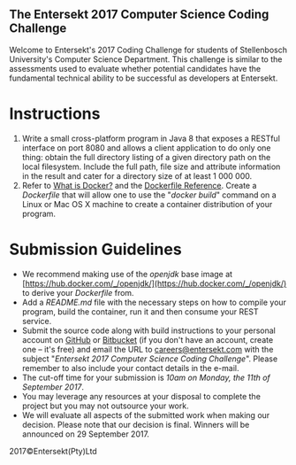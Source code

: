 The Entersekt 2017 Computer Science Coding Challenge
---
Welcome to Entersekt's 2017 Coding Challenge for students of Stellenbosch University's Computer Science Department. This challenge is similar to the assessments used to evaluate whether potential candidates have the fundamental technical ability to be successful as developers at Entersekt.

# Instructions
1. Write a small cross-platform program in Java 8 that exposes a RESTful interface on port 8080 and allows a client application to do only one thing: obtain the full directory listing of a given directory path on the local filesystem. Include the full path, file size and attribute information in the result and cater for a directory size of at least 1 000 000.
2. Refer to [What is Docker?](https://www.docker.com/what-docker) and the [Dockerfile Reference](https://docs.docker.com/engine/reference/builder/). Create a _Dockerfile_ that will allow one to use the "_docker build_" command on a Linux or Mac OS X machine to create a container distribution of your program. 

# Submission Guidelines
* We recommend making use of the *openjdk* base image at [https://hub.docker.com/_/openjdk/](https://hub.docker.com/_/openjdk/) to derive your _Dockerfile_ from.
* Add a _README.md_ file with the necessary steps on how to compile your program, build the container, run it and then consume your REST service.
* Submit the source code along with build instructions to your personal account on [GitHub](https://github.com/) or [Bitbucket](https://bitbucket.org/) (if you don't have an account, create one – it's free) and email the URL to careers@entersekt.com with the subject "*Entersekt 2017 Computer Science Coding Challenge*". Please remember to also include your contact details in the e-mail. 
* The cut-off time for your submission is *10am on Monday, the 11th of September 2017*.
* You may leverage any resources at your disposal to complete the project but you may not outsource your work.
* We will evaluate all aspects of the submitted work when making our decision. Please note that our decision is final. Winners will be announced on 29 September 2017.

2017©Entersekt(Pty)Ltd

